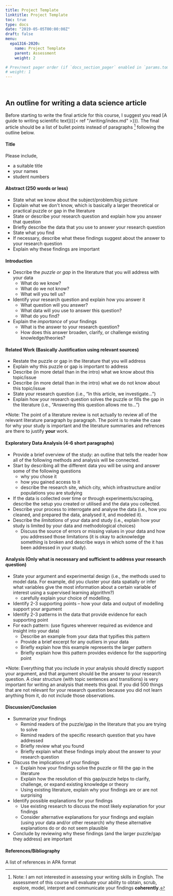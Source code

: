 ```yaml
---
title: Project Template
linktitle: Project Template
toc: true
type: docs
date: "2019-05-05T00:00:00Z"
draft: false
menu:
  epa1316-2020:
    name: Project Template
    parent: Assessment
    weight: 2

# Prev/next pager order (if `docs_section_pager` enabled in `params.toml`)
# weight: 1
---
```


<br/>

## An outline for writing a data science article

Before starting to write the final article for this course, I suggest you read [A guide to writing scientific text]({{< ref "/writing/index.md" >}}). The final article should be a list of bullet points instead of paragraphs [^1] following the outline below.

[^1]: Note: I am not interested in assessing your writing skills in English. The assessment of this course will evaluate your ability to obtain, scrub, explore, model, interpret and communicate your findings **coherently**.

#### Title

Please include,
- a suitable title
- your names
- student numbers

#### Abstract (250 words or less)

- State what we know about the subject/problem/big picture
- Explain what we don't know, which is basically a larger theoretical or practical puzzle or gap in the literature
- State or describe your research question and explain how you answer that question
- Briefly describe the data that you use to answer your research question
- State what you find
- If necessary, describe what these findings suggest about the answer to your research question
- Explain why these findings are important


#### Introduction

- Describe the _puzzle or gap_ in the literature that you will address with your data
  - What do we know?
  - What do we not know?
  - What will you tell us?
- Identify your research question and explain how you answer it
  - What question will you answer?
  - What data will you use to answer this question?
  - What do you find?
- Explain the _importance_ of your findings
  - What is the answer to your research question?
  - How does this answer broaden, clarify, or challenge existing knowledge/theories?

#### Related Work (Basically Justification using relevant sources)

* Restate the puzzle or gap in the literature that you will address
* Explain why this puzzle or gap is important to address
* Describe (in more detail than in the intro) what we know about this topic/issue
* Describe (in more detail than in the intro) what we do not know about this topic/issue
* State your research question
(i.e., “In this article, we investigate...”)
* Explain how your research question solves the puzzle or fills the gap in the literature
(i.e., “Answering this question allows me to…”)

*Note: The point of a literature review is not actually to review all of the relevant literature paragraph by paragraph. The point is to make the case for why your study is important and the literature summaries and refrences are there to justify **your** work.

#### Exploratory Data Analysis (4-6 short paragraphs)

* Provide a brief overview of the study: an outline that tells the reader how all of the following methods and analysis will be connected.
* Start by describing all the different data you will be using and answer some of the following questions
  - why you chose it
  - how you gained access to it
  - describe the research site, which city, which infrastructure and/or populations you are studying
* If the data is collected over time or through experiments/scraping, describe the setup you created or utilised and the data you collected.
* Describe your process to interrogate and analyse the data (i.e., how you cleaned, and prepared the data, analysed it, and modeled it).
* Describe the _limitations_ of your data and study
(i.e., explain how your study is limited by your data and methodological choices)
  - Discuss the source of errors or missing values in your data and how you addressed those limitations (it is okay to acknowledge something is broken and describe ways in which some of the it has been addressed in your study).

#### Analysis (Only what is necessary and sufficient to address your research question)

* State your argument and experimental design (i.e., the methods used to model data. For example, did you cluster your data spatially or infer what variables give the most information about a certain variable of interest using a supervised learning algorithm?)
  - carefully explain your choice of modelling.
* Identify 2-3 supporting points – how your data and output of modelling support your argument
* Identify 2-3 patterns in the data that provide evidence for each supporting point
* For each pattern: (use figures wherever required as evidence and insight into your data)
  - Describe an example from your data that typifies this pattern
  - Provide a brief excerpt for any outliers in your data
  - Briefly explain how this example represents the larger pattern
  - Briefly explain how this pattern provides evidence for the supporting point

*Note: Everything that you include in your analysis should directly support your argument, and that argument should be the answer to your research question. A clear structure (with topic sentences and transitions) is very important for writing an analysis that meets this goal. If you did 500 things that are not relevant for your research question because you did not learn anything from it, do not include those observations.

#### Discussion/Conclusion

- Summarize your findings
  - Remind readers of the puzzle/gap in the literature that you are trying to solve
  - Remind readers of the specific research question that you have addressed
  - Briefly review what you found
  - Briefly explain what these findings imply about the answer to your research question
- Discuss the implications of your findings
  - Explain how your findings solve the puzzle or fill the gap in the literature
  - Explain how the resolution of this gap/puzzle helps to clarify, challenge, or expand existing knowledge or theory
  - Using existing literature, explain why your findings are or are not surprising
- Identify possible explanations for your findings
  - Use existing research to discuss the most likely explanation for your findings
  - Consider alternative explanations for your findings and explain (using your data and/or other research) why these alternative explanations do or do not seem plausible
- Conclude by reviewing why these findings (and the larger puzzle/gap they address) are important

#### References/Bibliography

A list of references in APA format
